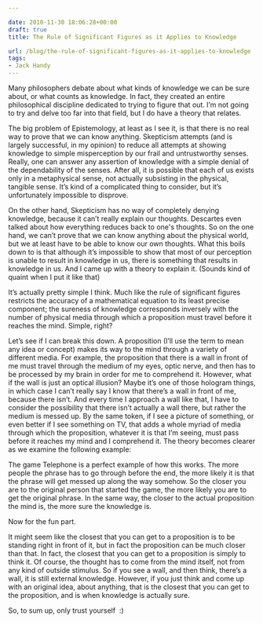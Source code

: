 ```yaml
---

date: 2010-11-30 18:06:28+00:00
draft: true
title: The Rule of Significant Figures as it Applies to Knowledge

url: /blog/the-rule-of-significant-figures-as-it-applies-to-knowledge
tags:
- Jack Handy
---
```


Many philosophers debate about what kinds of knowledge we can be sure about, or what counts as knowledge. In fact, they created an entire philosophical discipline dedicated to trying to figure that out. I’m not going to try and delve too far into that field, but I do have a theory that relates.




The big problem of Epistemology, at least as I see it, is that there is no real way to prove that we can know anything. Skepticism attempts (and is largely successful, in my opinion) to reduce all attempts at showing knowledge to simple misperception by our frail and untrustworthy senses. Really, one can answer any assertion of knowledge with a simple denial of the dependability of the senses. After all, it is possible that each of us exists only in a metaphysical sense, not actually subsisting in the physical, tangible sense. It’s kind of a complicated thing to consider, but it’s unfortunately impossible to disprove.




On the other hand, Skepticism has no way of completely denying knowledge, because it can’t really explain our thoughts. Descartes even talked about how everything reduces back to one's thoughts. So on the one hand, we can’t prove that we can know anything about the physical world, but we at least have to be able to know our own thoughts. What this boils down to is that although it’s impossible to show that most of our perception is unable to result in knowledge in us, there is something that results in knowledge in us. And I came up with a theory to explain it. (Sounds kind of quaint when I put it like that)




It’s actually pretty simple I think. Much like the rule of significant figures restricts the accuracy of a mathematical equation to its least precise component; the sureness of knowledge corresponds inversely with the number of physical media through which a proposition must travel before it reaches the mind. Simple, right?




Let’s see if I can break this down. A proposition (I’ll use the term to mean any idea or concept) makes its way to the mind through a variety of different media. For example, the proposition that there is a wall in front of me must travel through the medium of my eyes, optic nerve, and then has to be processed by my brain in order for me to comprehend it. However, what if the wall is just an optical illusion? Maybe it’s one of those hologram things, in which case I can’t really say I know that there’s a wall in front of me, because there isn’t. And every time I approach a wall like that, I have to consider the possibility that there isn’t actually a wall there, but rather the medium is messed up. By the same token, if I see a picture of something, or even better if I see something on TV, that adds a whole myriad of media through which the proposition, whatever it is that I’m seeing, must pass before it reaches my mind and I comprehend it. The theory becomes clearer as we examine the following example:




The game Telephone is a perfect example of how this works. The more people the phrase has to go through before the end, the more likely it is that the phrase will get messed up along the way somehow. So the closer you are to the original person that started the game, the more likely you are to get the original phrase. In the same way, the closer to the actual proposition the mind is, the more sure the knowledge is.




Now for the fun part.




It might seem like the closest that you can get to a proposition is to be standing right in front of it, but in fact the proposition can be much closer than that. In fact, the closest that you can get to a proposition is simply to think it. Of course, the thought has to come from the mind itself, not from any kind of outside stimulus. So if you see a wall, and then think, there’s a wall, it is still external knowledge. However, if you just think and come up with an original idea, about anything, that is the closest that you can get to the proposition, and is when knowledge is actually sure.




So, to sum up, only trust yourself  :)
